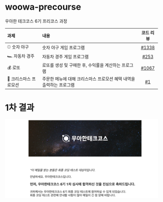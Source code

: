 # woowa-precourse
우아한 테크코스 6기 프리코스 과정

| 과제 | 내용 | 코드 리뷰 |
| :--- | :--- | :---: |
| ⚾ 숫자 야구 | 숫자 야구 게임 프로그램 | [#1338](https://github.com/woowacourse-precourse/java-baseball-6/pull/1338) |
| 🏎️ 자동차 경주 | 자동차 경주 게임 프로그램 | [#253](https://github.com/woowacourse-precourse/java-racingcar-6/pull/253) |
| 💰 로또 | 로또를 생성 및 구매한 후, 수익률을 계산하는 프로그램 | [#1067](https://github.com/woowacourse-precourse/java-lotto-6/pull/1067) |
| 🎄 크리스마스 프로모션 | 주문한 메뉴에 대해 크리스마스 프로모션 혜택 내역을 출력하는 프로그램 | [#1](https://github.com/youngsu5582/java-christmas-6-youngsu5582/pull/1) |    

# 1차 결과

![Alt text](image.png)